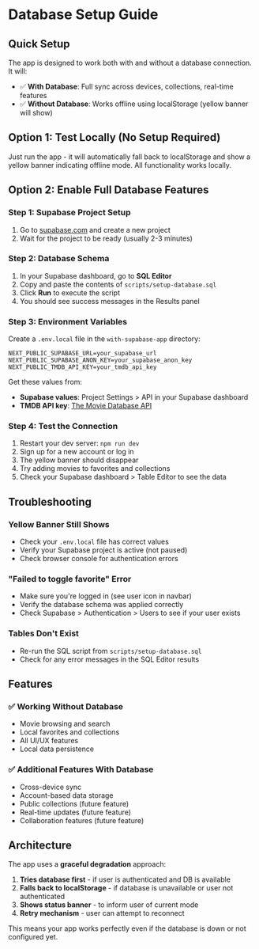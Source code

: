 # Database Setup Guide

## Quick Setup

The app is designed to work both with and without a database connection. It will:

- ✅ **With Database**: Full sync across devices, collections, real-time features
- ✅ **Without Database**: Works offline using localStorage (yellow banner will show)

## Option 1: Test Locally (No Setup Required)

Just run the app - it will automatically fall back to localStorage and show a yellow banner indicating offline mode. All functionality works locally.

## Option 2: Enable Full Database Features

### Step 1: Supabase Project Setup

1. Go to [supabase.com](https://supabase.com) and create a new project
2. Wait for the project to be ready (usually 2-3 minutes)

### Step 2: Database Schema

1. In your Supabase dashboard, go to **SQL Editor**
2. Copy and paste the contents of `scripts/setup-database.sql`
3. Click **Run** to execute the script
4. You should see success messages in the Results panel

### Step 3: Environment Variables

Create a `.env.local` file in the `with-supabase-app` directory:

```env
NEXT_PUBLIC_SUPABASE_URL=your_supabase_url
NEXT_PUBLIC_SUPABASE_ANON_KEY=your_supabase_anon_key
NEXT_PUBLIC_TMDB_API_KEY=your_tmdb_api_key
```

Get these values from:
- **Supabase values**: Project Settings > API in your Supabase dashboard  
- **TMDB API key**: [The Movie Database API](https://www.themoviedb.org/settings/api)

### Step 4: Test the Connection

1. Restart your dev server: `npm run dev`
2. Sign up for a new account or log in
3. The yellow banner should disappear
4. Try adding movies to favorites and collections
5. Check your Supabase dashboard > Table Editor to see the data

## Troubleshooting

### Yellow Banner Still Shows
- Check your `.env.local` file has correct values
- Verify your Supabase project is active (not paused)
- Check browser console for authentication errors

### "Failed to toggle favorite" Error
- Make sure you're logged in (see user icon in navbar)
- Verify the database schema was applied correctly
- Check Supabase > Authentication > Users to see if your user exists

### Tables Don't Exist
- Re-run the SQL script from `scripts/setup-database.sql`
- Check for any error messages in the SQL Editor results

## Features

### ✅ Working Without Database
- Movie browsing and search
- Local favorites and collections
- All UI/UX features
- Local data persistence

### ✅ Additional Features With Database  
- Cross-device sync
- Account-based data storage
- Public collections (future feature)
- Real-time updates (future feature)
- Collaboration features (future feature)

## Architecture

The app uses a **graceful degradation** approach:

1. **Tries database first** - if user is authenticated and DB is available
2. **Falls back to localStorage** - if database is unavailable or user not authenticated
3. **Shows status banner** - to inform user of current mode
4. **Retry mechanism** - user can attempt to reconnect

This means your app works perfectly even if the database is down or not configured yet. 